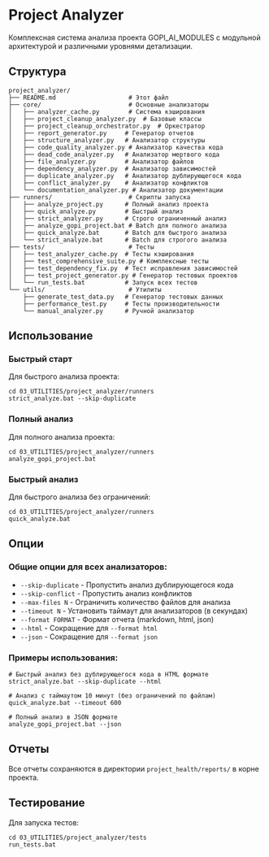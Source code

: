 # Project Analyzer

Комплексная система анализа проекта GOPI_AI_MODULES с модульной архитектурой и различными уровнями детализации.

## Структура

```
project_analyzer/
├── README.md                    # Этот файл
├── core/                        # Основные анализаторы
│   ├── analyzer_cache.py        # Система кэширования
│   ├── project_cleanup_analyzer.py  # Базовые классы
│   ├── project_cleanup_orchestrator.py  # Оркестратор
│   ├── report_generator.py     # Генератор отчетов
│   ├── structure_analyzer.py   # Анализатор структуры
│   ├── code_quality_analyzer.py # Анализатор качества кода
│   ├── dead_code_analyzer.py   # Анализатор мертвого кода
│   ├── file_analyzer.py        # Анализатор файлов
│   ├── dependency_analyzer.py  # Анализатор зависимостей
│   ├── duplicate_analyzer.py   # Анализатор дублирующегося кода
│   ├── conflict_analyzer.py    # Анализатор конфликтов
│   └── documentation_analyzer.py # Анализатор документации
├── runners/                     # Скрипты запуска
│   ├── analyze_project.py      # Полный анализ проекта
│   ├── quick_analyze.py        # Быстрый анализ
│   ├── strict_analyzer.py      # Строго ограниченный анализ
│   ├── analyze_gopi_project.bat # Batch для полного анализа
│   ├── quick_analyze.bat       # Batch для быстрого анализа
│   └── strict_analyze.bat      # Batch для строгого анализа
├── tests/                       # Тесты
│   ├── test_analyzer_cache.py  # Тесты кэширования
│   ├── test_comprehensive_suite.py # Комплексные тесты
│   ├── test_dependency_fix.py  # Тест исправления зависимостей
│   ├── test_project_generator.py # Генератор тестовых проектов
│   └── run_tests.bat           # Запуск всех тестов
└── utils/                       # Утилиты
    ├── generate_test_data.py   # Генератор тестовых данных
    ├── performance_test.py     # Тесты производительности
    └── manual_analyzer.py      # Ручной анализатор
```

## Использование

### Быстрый старт

Для быстрого анализа проекта:
```batch
cd 03_UTILITIES/project_analyzer/runners
strict_analyze.bat --skip-duplicate
```

### Полный анализ

Для полного анализа проекта:
```batch
cd 03_UTILITIES/project_analyzer/runners
analyze_gopi_project.bat
```

### Быстрый анализ

Для быстрого анализа без ограничений:
```batch
cd 03_UTILITIES/project_analyzer/runners
quick_analyze.bat
```

## Опции

### Общие опции для всех анализаторов:
- `--skip-duplicate` - Пропустить анализ дублирующегося кода
- `--skip-conflict` - Пропустить анализ конфликтов
- `--max-files N` - Ограничить количество файлов для анализа
- `--timeout N` - Установить таймаут для анализаторов (в секундах)
- `--format FORMAT` - Формат отчета (markdown, html, json)
- `--html` - Сокращение для `--format html`
- `--json` - Сокращение для `--format json`

### Примеры использования:

```batch
# Быстрый анализ без дублирующегося кода в HTML формате
strict_analyze.bat --skip-duplicate --html

# Анализ с таймаутом 10 минут (без ограничений по файлам)
quick_analyze.bat --timeout 600

# Полный анализ в JSON формате
analyze_gopi_project.bat --json
```

## Отчеты

Все отчеты сохраняются в директории `project_health/reports/` в корне проекта.

## Тестирование

Для запуска тестов:
```batch
cd 03_UTILITIES/project_analyzer/tests
run_tests.bat
```
